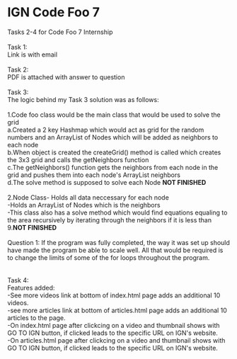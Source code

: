 # IGN Code Foo 7
Tasks 2-4 for Code Foo 7 Internship</br>
</br>
Task 1:</br>
Link is with email</br>
</br>
Task 2:</br>
PDF is attached with answer to question</br>
</br>
Task 3:</br>
The logic behind my Task 3 solution was as follows:</br>
</br>
1.Code foo class would be the main class that would be used to solve the grid</br>
    a.Created a 2 key Hashmap which would act as grid for the random numbers and an ArrayList of Nodes which will be added as neighbors to each node</br>
    b.When object is created the createGrid() method is called which creates the 3x3 grid and calls the getNeighbors function</br>
    c.The getNeighbors() function gets the neighbors from each node in the grid and pushes them into each node's ArrayList neighbors</br>
    d.The solve method is supposed to solve each Node ****NOT FINISHED****</br>
    </br>
2.Node Class- Holds all data neccessary for each node</br>
   -Holds an ArrayList of Nodes which is the neighbors </br>
   -This class also has a solve method which would find equations equaling to the area recursively by iterating through the neighbors if it is less than 9.****NOT FINISHED****</br>
</br>
 Question 1: If the program was fully completed, the way it was set up should have made the program be able to scale well. All that would be required is to change the limits of some of the for loops throughout the program.</br>
</br>
</br>
Task 4:</br>
Features added:</br>
-See more videos link at bottom of index.html page adds an additional 10 videos.</br>
-see more articles link at bottom of articles.html page adds an additional 10 articles to the page.</br>
-On index.html page after clickcing on a video and thumbnail shows with GO TO IGN button, if clicked leads to the specific URL on IGN's     website.</br>
-On articles.html page after clickcing on a video and thumbnail shows with GO TO IGN button, if clicked leads to the specific URL on IGN's     website.</br>
